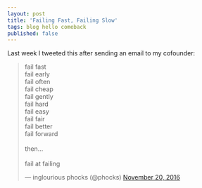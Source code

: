 ```yaml
---
layout: post
title: 'Failing Fast, Failing Slow'
tags: blog hello comeback
published: false
---
```


Last week I tweeted this after sending an email to my cofounder:

<blockquote class="twitter-tweet" data-lang="en"><p lang="en" dir="ltr">fail fast<br>fail early<br>fail often<br>fail cheap<br>fail gently<br>fail hard<br>fail easy<br>fail fair<br>fail better<br>fail forward<br><br>then...<br><br>fail at failing</p>&mdash; inglourious phocks (@phocks) <a href="https://twitter.com/phocks/status/800148048919732224">November 20, 2016</a></blockquote>
<script async src="//platform.twitter.com/widgets.js" charset="utf-8"></script>
